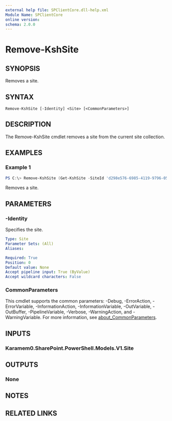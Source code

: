 ```yaml
---
external help file: SPClientCore.dll-help.xml
Module Name: SPClientCore
online version:
schema: 2.0.0
---
```


# Remove-KshSite

## SYNOPSIS
Removes a site.

## SYNTAX

```
Remove-KshSite [-Identity] <Site> [<CommonParameters>]
```

## DESCRIPTION
The Remove-KshSite cmdlet removes a site from the current site collection.

## EXAMPLES

### Example 1
```powershell
PS C:\> Remove-KshSite (Get-KshSite -SiteId 'd298e576-6985-4119-9796-050b9f371872')
```

Removes a site.

## PARAMETERS

### -Identity
Specifies the site.

```yaml
Type: Site
Parameter Sets: (All)
Aliases:

Required: True
Position: 0
Default value: None
Accept pipeline input: True (ByValue)
Accept wildcard characters: False
```

### CommonParameters
This cmdlet supports the common parameters: -Debug, -ErrorAction, -ErrorVariable, -InformationAction, -InformationVariable, -OutVariable, -OutBuffer, -PipelineVariable, -Verbose, -WarningAction, and -WarningVariable. For more information, see [about_CommonParameters](http://go.microsoft.com/fwlink/?LinkID=113216).

## INPUTS

### Karamem0.SharePoint.PowerShell.Models.V1.Site

## OUTPUTS

### None

## NOTES

## RELATED LINKS
